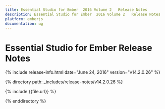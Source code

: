 ```yaml
---
title: Essential Studio for Ember  2016 Volume 2   Release Notes  
description: Essential Studio for Ember  2016 Volume 2   Release Notes  
platform: emberjs
documentation: ug
---
```


# Essential Studio for Ember  Release Notes  

{% include release-info.html date="June 24, 2016"  version="v14.2.0.26" %} 


{% directory path: _includes/release-notes/v14.2.0.26 %}

{% include {{file.url}} %}

{% enddirectory %}